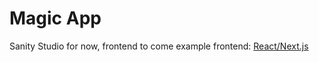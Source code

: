 # Magic App

Sanity Studio for now, frontend to come
 example frontend: [React/Next.js](https://github.com/sanity-io/tutorial-sanity-blog-react-next)
